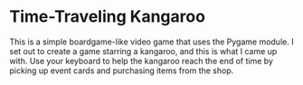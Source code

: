 # Time-Traveling Kangaroo
This is a simple boardgame-like video game that uses the Pygame module. I set out to create a game starring a kangaroo, and this is what I came up with. 
Use your keyboard to help the kangaroo reach the end of time by picking up event cards and purchasing items from the shop.
